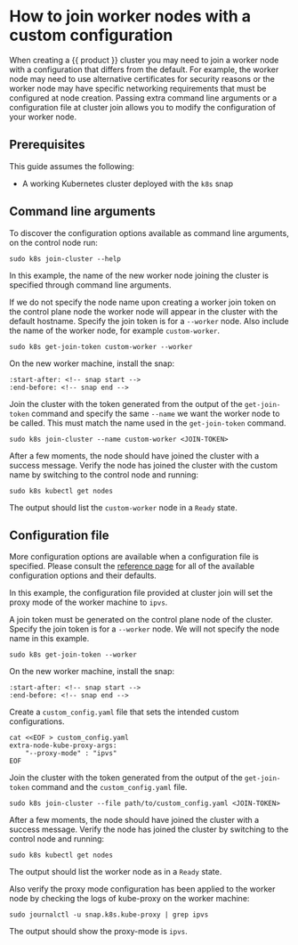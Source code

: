 # How to join worker nodes with a custom configuration

When creating a {{ product }} cluster you may need to join a worker node with
a configuration that differs from the default. For example, the worker node
may need to use alternative certificates for security reasons or the worker
node may have specific networking requirements that must be configured at node
creation. Passing extra command line arguments or a configuration file
at cluster join allows you to modify the configuration of your worker node.

## Prerequisites

This guide assumes the following:

- A working Kubernetes cluster deployed with the `k8s` snap

## Command line arguments

To discover the configuration options available as command line arguments,
on the control node run:

```
sudo k8s join-cluster --help
```

In this example, the name of the new worker node joining the cluster is
specified through command line arguments.

If we do not specify the node name upon creating a worker join token on the control plane node the worker node will appear in the cluster with
the default hostname. Specify the join token is for a `--worker` node. Also
include the name of the worker node, for example `custom-worker`.

```
sudo k8s get-join-token custom-worker --worker
```

On the new worker machine, install the snap:

```{literalinclude} ../../../_parts/install.md
:start-after: <!-- snap start -->
:end-before: <!-- snap end -->
```

Join the cluster with the token generated from the output of the
`get-join-token` command and specify the same `--name` we want the worker node
to be called. This must match the name used in the `get-join-token` command.

```
sudo k8s join-cluster --name custom-worker <JOIN-TOKEN>
```

After a few moments, the node should have joined the cluster with a success
message. Verify the node has joined the cluster with the custom name by
switching to the control node and running:

```
sudo k8s kubectl get nodes
```

The output should list the `custom-worker` node in a `Ready` state.

## Configuration file

More configuration options are available when a configuration file is specified.
Please consult the [reference page] for all of the available configuration
options and their defaults.

In this example, the configuration file provided at cluster join will set the
proxy mode of the worker machine to `ipvs`.

A join token must be generated on the control plane node of the cluster.
Specify the join token is for a `--worker` node. We will not specify the
node name in this example.

```
sudo k8s get-join-token --worker
```

On the new worker machine, install the snap:

```{literalinclude} ../../../_parts/install.md
:start-after: <!-- snap start -->
:end-before: <!-- snap end -->
```

Create a `custom_config.yaml` file that sets the intended custom configurations.

```
cat <<EOF > custom_config.yaml
extra-node-kube-proxy-args:
    "--proxy-mode" : "ipvs"
EOF
```

Join the cluster with the token generated from the output of the
`get-join-token` command and the `custom_config.yaml` file.

```
sudo k8s join-cluster --file path/to/custom_config.yaml <JOIN-TOKEN>
```

After a few moments, the node should have joined the cluster with a success
message. Verify the node has joined the cluster by switching to the control
node and running:

```
sudo k8s kubectl get nodes
```

The output should list the worker node as in a `Ready` state.

Also verify the proxy mode configuration has been applied to the worker node
by checking the logs of kube-proxy on the worker machine:

```
sudo journalctl -u snap.k8s.kube-proxy | grep ipvs
```

The output should show the proxy-mode is `ipvs`.

<!-- LINKS -->

[reference page]: /snap/reference/config-files/worker-join-config.md

